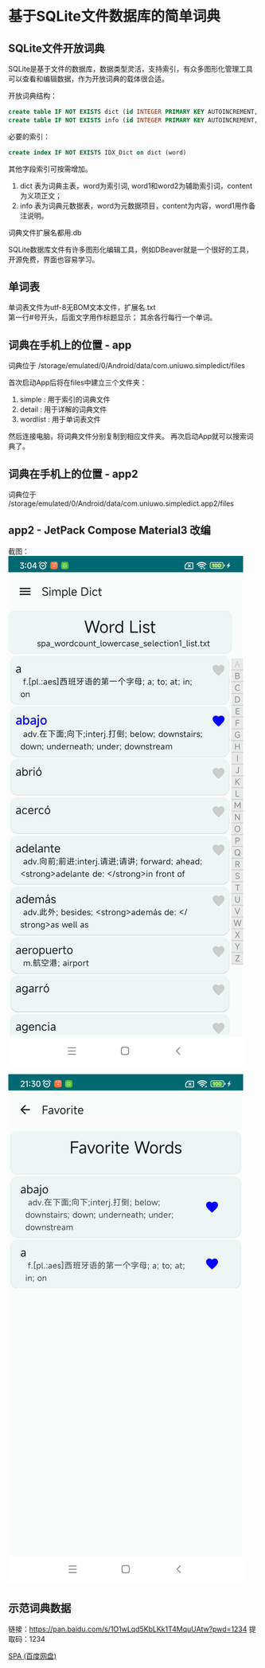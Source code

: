 # 基于SQLite文件数据库的简单词典

## SQLite文件开放词典

SQLite是基于文件的数据库，数据类型灵活，支持索引，有众多图形化管理工具可以查看和编辑数据，作为开放词典的载体很合适。

开放词典结构：
```SQL
create table IF NOT EXISTS dict (id INTEGER PRIMARY KEY AUTOINCREMENT, word text, content text, word1 text, word2 text)
create table IF NOT EXISTS info (id INTEGER PRIMARY KEY AUTOINCREMENT, word varchar(200), content text, word1 text)
```

必要的索引：
```SQL
create index IF NOT EXISTS IDX_Dict on dict (word)
```
其他字段索引可按需增加。

1. dict 表为词典主表，word为索引词, word1和word2为辅助索引词，content为义项正文；
2. info 表为词典元数据表，word为元数据项目，content为内容，word1用作备注说明。

词典文件扩展名都用.db   

SQLite数据库文件有许多图形化编辑工具，例如DBeaver就是一个很好的工具，开源免费，界面也容易学习。   

## 单词表
单词表文件为utf-8无BOM文本文件，扩展名.txt   
第一行#号开头，后面文字用作标题显示；
其余各行每行一个单词。   


## 词典在手机上的位置 - app
词典位于
/storage/emulated/0/Android/data/com.uniuwo.simpledict/files   

首次启动App后将在files中建立三个文件夹：   
1. simple : 用于索引的词典文件
2. detail : 用于详解的词典文件
3. wordlist : 用于单词表文件

然后连接电脑，将词典文件分别复制到相应文件夹。
再次启动App就可以搜索词典了。   

## 词典在手机上的位置 - app2
词典位于
/storage/emulated/0/Android/data/com.uniuwo.simpledict.app2/files   

## app2 - JetPack Compose Material3 改编
截图：   
![Word List Screen](screenshots/Screenshot_app2_wordlist.png)   

![Favorites Screen](screenshots/Screenshot_app2_favorites.png)   


## 示范词典数据
链接：https://pan.baidu.com/s/1O1wLqd5KbLKk1T4MquUAtw?pwd=1234 
提取码：1234

[SPA (百度网盘)](https://pan.baidu.com/s/1O1wLqd5KbLKk1T4MquUAtw?pwd=1234)

